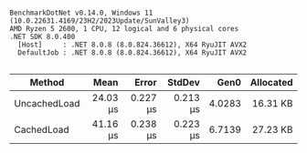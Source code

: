 ```

BenchmarkDotNet v0.14.0, Windows 11 (10.0.22631.4169/23H2/2023Update/SunValley3)
AMD Ryzen 5 2600, 1 CPU, 12 logical and 6 physical cores
.NET SDK 8.0.400
  [Host]     : .NET 8.0.8 (8.0.824.36612), X64 RyuJIT AVX2
  DefaultJob : .NET 8.0.8 (8.0.824.36612), X64 RyuJIT AVX2


```
| Method       | Mean     | Error    | StdDev   | Gen0   | Allocated |
|------------- |---------:|---------:|---------:|-------:|----------:|
| UncachedLoad | 24.03 μs | 0.227 μs | 0.213 μs | 4.0283 |  16.31 KB |
| CachedLoad   | 41.16 μs | 0.238 μs | 0.223 μs | 6.7139 |  27.23 KB |
